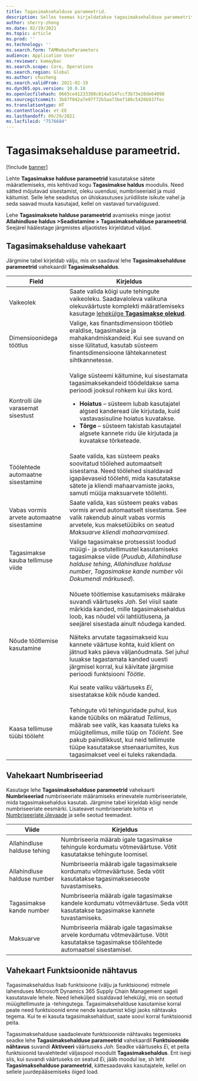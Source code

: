 ```yaml
---
title: Tagasimaksehalduse parameetrid.
description: Selles teemas kirjeldatakse tagasimaksehalduse parameetrite lehte. See leht sisaldab sätteid, mis mõjutavad sisestamist, oleku uuendusi, numbriseeriaid ja muid käitumist.
author: sherry-zheng
ms.date: 02/19/2021
ms.topic: article
ms.prod: ''
ms.technology: ''
ms.search.form: TAMRebateParameters
audience: Application User
ms.reviewer: kamaybac
ms.search.scope: Core, Operations
ms.search.region: Global
ms.author: chuzheng
ms.search.validFrom: 2021-02-19
ms.dyn365.ops.version: 10.0.18
ms.openlocfilehash: 0665ce41233308c814a514fccf3b73e20de64098
ms.sourcegitcommit: 3b87f042a7e97f72b5aa73bef186c5426b937fec
ms.translationtype: HT
ms.contentlocale: et-EE
ms.lasthandoff: 09/29/2021
ms.locfileid: "7576684"
---
```

# <a name="rebate-management-parameters"></a>Tagasimaksehalduse parameetrid.

[!include [banner](../includes/banner.md)]

Lehte **Tagasimakse halduse parameetrid** kasutatakse sätete määratlemiseks, mis kehtivad kogu **Tagasimakse haldus** moodulis. Need sätted mõjutavad sisestamist, oleku uuendusi, numbriseeriaid ja muid käitumist. Selle lehe seadistus on ühiskasutuses juriidiliste isikute vahel ja seda saavad muuta kasutajad, kellel on vastavad turvaõigused.

Lehe **Tagasimaksete halduse parameetrid** avamiseks minge jaotist **Allahindluse haldus \>Seadistamine \> Tagasimaksehalduse parameetrid**. Seejärel häälestage järgmistes alljaotistes kirjeldatud väljad.

## <a name="rebate-management-tab"></a>Tagasimaksehalduse vahekaart

Järgmine tabel kirjeldab välju, mis on saadaval lehe **Tagasimaksehalduse parameetrid** vahekaardil **Tagasimaksehaldus**.

| Field | Kirjeldus |
|---|---|
| Vaikeolek | Saate valida kõigi uute tehingute vaikeoleku. Saadavaloleva valikuna olekuväärtuste komplekti määratlemiseks kasutage [lehekülge **Tagasimakse olekud**](rebate-statuses.md). |
| Dimensioonidega töötlus | Valige, kas finantsdimensioon töötleb eraldise, tagasimakse ja mahakandmiskandeid. Kui see suvand on sisse lülitatud, kasutab süsteem finantsdimensioone lähtekannetest sihtkannetesse. |
| Kontrolli üle varasemat sisestust | <p>Valige süsteemi käitumine, kui sisestamata tagasimaksekandeid töödeldakse sama perioodi jooksul rohkem kui üks kord.</p><ul><li>**Hoiatus** – süsteem lubab kasutajatel algsed kanderead üle kirjutada, kuid vastavasisuline hoiatus kuvatakse.</li><li>**Tõrge** – süsteem takistab kasutajatel algsete kannete ridu üle kirjutada ja kuvatakse tõrketeade. |
| Töölehtede automaatne sisestamine | Saate valida, kas süsteem peaks soovitatud töölehed automaatselt sisestama. Need töölehed sisaldavad igapäevaseid töölehti, mida kasutatakse sätete ja kliendi mahaarvamiste jaoks, samuti müüja maksuarvete töölehti. |
| Vabas vormis arvete automaatne sisestamine | Saate valida, kas süsteem peaks vabas vormis arved automaatselt sisestama. See valik rakendub ainult vabas vormis arvetele, kus maksetüübiks on seatud *Maksuarve kliendi mahaarvamised*. |
| Tagasimakse kauba tellimuse viide | Valige tagasimakse protsessist loodud müügi- ja ostutellimustel kasutamiseks tagasimakse viide (*Puudub*, *Allahindluse halduse tehing*, *Allahindluse halduse number*, *Tagasimakse kande number* või *Dokumendi märkused*). |
| Nõude töötlemise kasutamine | <p>Nõuete töötlemise kasutamiseks määrake suvandi väärtuseks *Jah*. Sel viisil saate märkida kanded, mille tagasimaksehaldus loob, kas nõudel või lahtiütlusena, ja seejärel sisestada ainult nõudega kanded.</p><p>Näiteks arvutate tagasimakseid kuu kannete väärtuse kohta, kuid klient on jätnud kaks päeva väljanõudmata. Sel juhul luuakse tagastamata kanded uuesti järgmisel korral, kui käivitate järgmise perioodi funktsiooni *Töötle*.</p><p>Kui seate valiku väärtuseks *Ei*, sisestatakse kõik nõude kanded.</p> |
| Kaasa tellimuse tüübi tööleht | Tehingute või tehinguridade puhul, kus kande tüübiks on määratud *Tellimus*, määrab see valik, kas kaasata tuleks ka müügitellimus, mille tüüp on *Tööleht*. See pakub paindlikkust, kui neid tellimuste tüüpe kasutatakse stsenaariumites, kus tagasimakset veel ei tuleks rakendada. |

## <a name="number-sequences-tab"></a>Vahekaart Numbriseeriad

Kasutage lehe **Tagasimaksehalduse parameetrid** vahekaarti **Numbriseeriad** numbriseeriate määramiseks erinevatele numbriseeriatele, mida tagasimaksehaldus kasutab. Järgmine tabel kirjeldab kõigi nende numbriseeriate eesmärki. Lisateavet numbriseeriate kohta vt [Numbriseeriate ülevaade](../../fin-ops-core/fin-ops/organization-administration/number-sequence-overview.md) ja selle seotud teemadest.

| Viide | Kirjeldus |
|---|---|
| Allahindluse halduse tehing | Numbriseeria määrab igale tagasimakse tehingule kordumatu võtmeväärtuse. Võtit kasutatakse tehingute loomisel. |
| Allahindluse halduse number | Numbriseeria määrab igale tagasimaksele kordumatu võtmeväärtuse. Seda võtit kasutatakse tagasimakseseoste tuvastamiseks. |
| Tagasimakse kande number | Numbriseeria määrab igale tagasimakse kandele kordumatu võtmeväärtuse. Seda võtit kasutatakse tagasimakse kannete tuvastamiseks. |
| Maksuarve | Numbriseeria määrab igale tagasimakse arvele kordumatu võtmeväärtuse. Võtit kasutatakse tagasimakse töölehtede automaatsel sisestamisel. |

## <a name="feature-visibility-tab"></a>Vahekaart Funktsioonide nähtavus

Tagasimaksehaldus lisab funktsioone (välju ja funktsioone) mitmele lahenduses Microsoft Dynamics 365 Supply Chain Management sageli kasutatavale lehele. Need leheküljed sisaldavad lehekülgi, mis on seotud müügitellimuste ja -tehingutega. Tagasimaksehalduse kasutamise korral peate need funktsioonid enne nende kasutamist kõigi jaoks nähtavaks tegema. Kui te ei kasuta tagasimaksehaldust, saate soovi korral funktsioonid peita.

Tagasimaksehalduse saadaolevate funktsioonide nähtavaks tegemiseks seadke lehe **Tagasimaksehalduse parameetrid** vahekaardil **Funktsioonide nähtavus** suvandi **Aktiveeri** väärtuseks *Jah*. Seadke väärtuseks *Ei*, et peita funktsioonid tavalehtedel väljaspool moodulit **Tagasimaksehaldus**. Ent isegi siis, kui suvandi väärtuseks on seatud *Ei*, jääb moodul ise, sh leht **Tagasimaksehalduse parameetrid**, kättesaadavaks kasutajatele, kellel on sellele juurdepääsemiseks õiged load.

